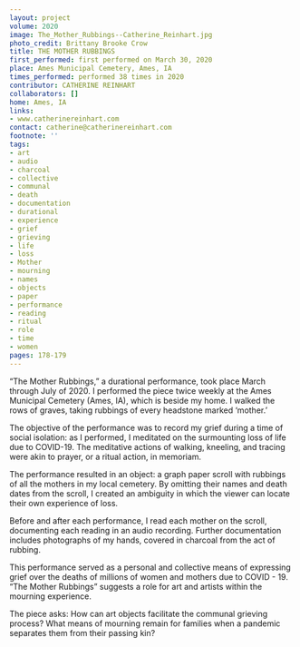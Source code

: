 ```yaml
---
layout: project
volume: 2020
image: The_Mother_Rubbings--Catherine_Reinhart.jpg
photo_credit: Brittany Brooke Crow
title: THE MOTHER RUBBINGS
first_performed: first performed on March 30, 2020
place: Ames Municipal Cemetery, Ames, IA
times_performed: performed 38 times in 2020
contributor: CATHERINE REINHART
collaborators: []
home: Ames, IA
links:
- www.catherinereinhart.com
contact: catherine@catherinereinhart.com
footnote: ''
tags:
- art
- audio
- charcoal
- collective
- communal
- death
- documentation
- durational
- experience
- grief
- grieving
- life
- loss
- Mother
- mourning
- names
- objects
- paper
- performance
- reading
- ritual
- role
- time
- women
pages: 178-179
---
```


“The Mother Rubbings,” a durational performance, took place March through July of 2020. I performed the piece twice weekly at the Ames Municipal Cemetery (Ames, IA), which is beside my home. I walked the rows of graves, taking rubbings of every headstone marked ‘mother.’ 

The objective of the performance was to record my grief during a time of social isolation: as I performed, I meditated on the surmounting loss of life due to COVID-19. The meditative actions of walking, kneeling, and tracing were akin to prayer, or a ritual action, in memoriam. 

The performance resulted in an object: a graph paper scroll with rubbings of all the mothers in my local cemetery. By omitting their names and death dates from the scroll, I created an ambiguity in which the viewer can locate their own experience of loss.

Before and after each performance, I read each mother on the scroll, documenting each reading in an audio recording. Further documentation includes photographs of my hands, covered in charcoal from the act of rubbing. 

This performance served as a personal and collective means of expressing grief over the deaths of millions of women and mothers due to COVID - 19. “The Mother Rubbings” suggests a role for art and artists within the mourning experience. 

The piece asks: How can art objects facilitate the communal grieving process? What means of mourning remain for families when a pandemic separates them from their passing kin?
